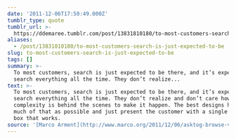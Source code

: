 ```yaml
---
date: '2011-12-06T17:50:49.000Z'
tumblr_type: quote
tumblr_url: >-
  https://ddemaree.tumblr.com/post/13831810180/to-most-customers-search-is-just-expected-to-be
aliases:
  - /post/13831810180/to-most-customers-search-is-just-expected-to-be
slug: to-most-customers-search-is-just-expected-to-be
tags: []
summary: >-
  To most customers, search is just expected to be there, and it’s expected to
  search everything all the time. They don’t realize...
text: >-
  To most customers, search is just expected to be there, and it’s expected to
  search everything all the time. They don’t realize and don’t care how much
  complexity is behind the scenes to make it happen. The best designs hide as
  much of that as possible and just present the customer with a single search
  box that works.
source: '[Marco Arment](http://www.marco.org/2011/12/06/asktog-browse-vs-search)'
---
```


